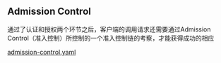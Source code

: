 ## Admission Control
通过了认证和授权两个环节之后，客户端的调用请求还需要通过Admission Control（准入控制）所控制的一个准入控制链的考察，才能获得成功的相应

[admission-control.yaml](./admission-control.yaml)